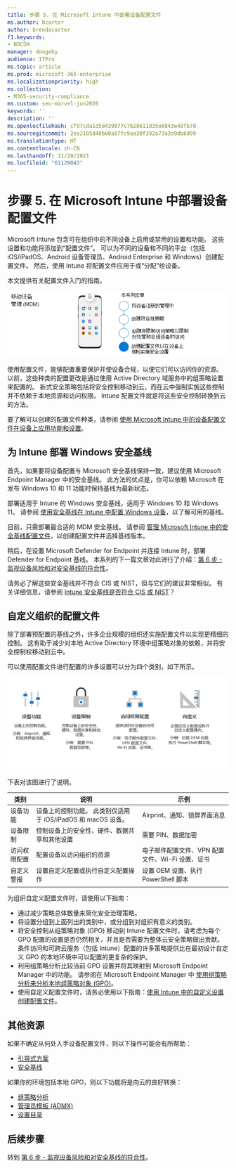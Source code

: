 ```yaml
---
title: 步骤 5. 在 Microsoft Intune 中部署设备配置文件
ms.author: bcarter
author: brendacarter
f1.keywords:
- NOCSH
manager: dougeby
audience: ITPro
ms.topic: article
ms.prod: microsoft-365-enterprise
ms.localizationpriority: high
ms.collection:
- M365-security-compliance
ms.custom: seo-marvel-jun2020
keywords: ''
description: ''
ms.openlocfilehash: cf97cda1d5d439877c7628611d35e6843e40fb7d
ms.sourcegitcommit: 2ea2105d40b60a87fc9aa30f392a73a3a9db6d99
ms.translationtype: HT
ms.contentlocale: zh-CN
ms.lasthandoff: 11/20/2021
ms.locfileid: "61129043"
---
```

# <a name="step-5-deploy-device-profiles-in-microsoft-intune"></a>步骤 5. 在 Microsoft Intune 中部署设备配置文件

Microsoft Intune 包含可在组织中的不同设备上启用或禁用的设置和功能。 这些设置和功能将添加到“配置文件”。 可以为不同的设备和不同的平台（包括 iOS/iPadOS、Android 设备管理员、Android Enterprise 和 Windows）创建配置文件。 然后，使用 Intune 将配置文件应用于或“分配”给设备。

本文提供有关配置文件入门的指南。 


![管理设备的步骤](../media/devices/intune-mdm-step-4.png#lightbox)

使用配置文件，能够配置重要保护并使设备合规，以便它们可以访问你的资源。 以前，这些种类的配置更改是通过使用 Active Directory 域服务中的组策略设置来配置的。 新式安全策略包括将安全控制移动到云，而在云中强制实施这些控制并不依赖于本地资源和访问权限。 Intune 配置文件就是将这些安全控制转换到云的方法。 

要了解可以创建的配置文件种类，请参阅 [使用 Microsoft Intune 中的设备配置文件在设备上应用功能和设置](/mem/intune/configuration/device-profiles)。

## <a name="deploy-windows-security-baselines-for-intune"></a>为 Intune 部署 Windows 安全基线

首先，如果要将设备配置与 Microsoft 安全基线保持一致，建议使用 Microsoft Endpoint Manager 中的安全基线。 此方法的优点是，你可以依赖 Microsoft 在发布 Windows 10 和 11 功能时保持基线为最新状态。 

部署适用于 Intune 的 Windows 安全基线，适用于 Windows 10 和 Windows 11。 请参阅 [使用安全基线在 Intune 中配置 Windows 设备](/mem/intune/protect/security-baselines)，以了解可用的基线。

目前，只需部署最合适的 MDM 安全基线。 请参阅 [管理 Microsoft Intune 中的安全基线配置文件](/mem/intune/protect/security-baselines-configure)，以创建配置文件并选择基线版本。

稍后，在设置 Microsoft Defender for Endpoint 并连接 Intune 时，部署 Defender for Endpoint 基线。 本系列的下一篇文章对此进行了介绍：[第 6 步 - 监视设备风险和对安全基线的符合性](manage-devices-with-intune-monitor-risk.md)。

请务必了解这些安全基线并不符合 CIS 或 NIST，但与它们的建议非常相似。 有关详细信息，请参阅 [Intune 安全基线是否符合 CIS 或 NIST](/mem/intune/protect/security-baselines)？

## <a name="customize-configuration-profiles-for-your-organization"></a>自定义组织的配置文件

除了部署预配置的基线之外，许多企业规模的组织还实施配置文件以实现更精细的控制。 这有助于减少对本地 Active Directory 环境中组策略对象的依赖，并将安全控制权移动到云中。 

可以使用配置文件进行配置的许多设置可以分为四个类别，如下所示。

![Intune 设备配置文件类别](../media/devices/intune-device-profile-categories.png#lightbox)

下表对该图进行了说明。


|类别 |说明 |示例  |
|---------|---------|---------|
|设备功能     | 设备上的控制功能。 此类别仅适用于 iOS/iPadOS 和 macOS 设备。        | Airprint、通知、锁屏界面消息        |
|设备限制     | 控制设备上的安全性、硬件、数据共享和其他设置        | 需要 PIN、数据加密        |
|访问权限配置     |  配置设备以访问组织的资源        | 电子邮件配置文件、VPN 配置文件、Wi-Fi 设置、证书        |
|自定义警报     | 设置自定义配置或执行自定义配置操作       | 设置 OEM 设置、执行 PowerShell 脚本        |
|    |         |         |

为组织自定义配置文件时，请使用以下指南：
- 通过减少策略总体数量来简化安全治理策略。
- 将设置分组到上面列出的类别中，或分组到对组织有意义的类别。
- 将安全控制从组策略对象 (GPO) 移动到 Intune 配置文件时，请考虑为每个 GPO 配置的设置是否仍然相关，并且是否需要为整体云安全策略做出贡献。 条件访问和可跨云服务（包括 Intune）配置的许多策略提供比在最初设计自定义 GPO 的本地环境中可以配置的更复杂的保护。
- 利用组策略分析比较当前 GPO 设置并将其映射到 Microsoft Endpoint Manager 中的功能。 请参阅在 Microsoft Endpoint Manager 中 [使用组策略分析来分析本地组策略对象 (GPO)](/mem/intune/configuration/group-policy-analytics)。
- 使用自定义配置文件时，请务必使用以下指南：[使用 Intune 中的自定义设置创建配置文件](/mem/intune/configuration/custom-settings-configure)。

## <a name="additional-resources"></a>其他资源

如果不确定从何处入手设备配置文件，则以下操作可能会有所帮助：

- [引导式方案](/mem/intune/fundamentals/guided-scenarios-overview) 
- [安全基线](/mem/intune/protect/security-baselines)

如果你的环境包括本地 GPO，则以下功能将是向云的良好转换：

- [组策略分析](/mem/intune/configuration/group-policy-analytics)
- [管理员模板 (ADMX)](/mem/intune/configuration/administrative-templates-windows)
- [设置目录](/mem/intune/configuration/settings-catalog)


## <a name="next-steps"></a>后续步骤
转到 [第 6 步 - 监视设备风险和对安全基线的符合性](manage-devices-with-intune-monitor-risk.md)。